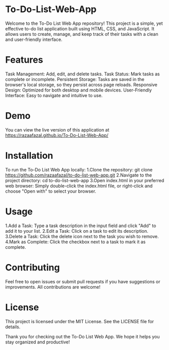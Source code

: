 # To-Do-List-Web-App

Welcome to the To-Do List Web App repository! This project is a simple, yet effective to-do list application built using HTML, CSS, and JavaScript. It allows users to create, manage, and keep track of their tasks with a clean and user-friendly interface.

# Features
Task Management: Add, edit, and delete tasks.
Task Status: Mark tasks as complete or incomplete.
Persistent Storage: Tasks are saved in the browser's local storage, so they persist across page reloads.
Responsive Design: Optimized for both desktop and mobile devices.
User-Friendly Interface: Easy to navigate and intuitive to use.

# Demo
You can view the live version of this application at https://razaafazal.github.io/To-Do-List-Web-App/

# Installation
To run the To-Do List Web App locally:
  1.Clone the repository:
   git clone https://github.com/razaafazal/to-do-list-web-app.git
  2.Navigate to the project directory:
   cd to-do-list-web-app
  3.Open index.html in your preferred web browser:
    Simply double-click the index.html file, or right-click and choose "Open with" to select 
    your browser. 

# Usage
1.Add a Task: Type a task description in the input field and click "Add" to add it to your list.
2.Edit a Task: Click on a task to edit its description.
3.Delete a Task: Click the delete icon next to the task you wish to remove.
4.Mark as Complete: Click the checkbox next to a task to mark it as complete.

# Contributing
Feel free to open issues or submit pull requests if you have suggestions or improvements. All contributions are welcome!

# License
This project is licensed under the MIT License. See the LICENSE file for details.


Thank you for checking out the To-Do List Web App. We hope it helps you stay organized and productive!
